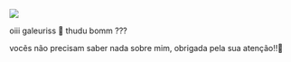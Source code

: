 ![](https://media0.giphy.com/media/v1.Y2lkPTc5MGI3NjExZDhqYTM3cWVnc290YmpkZmh4bno5cjFqeTd0dTExYmVhYm1yNTNseiZlcD12MV9pbnRlcm5hbF9naWZfYnlfaWQmY3Q9Zw/l2QZZMUmvtFYYBUWY/giphy.webp)




oiii galeuriss 💋
thudu bomm ???

vocẽs não precisam saber nada sobre mim, obrigada pela sua atenção!!🙊
